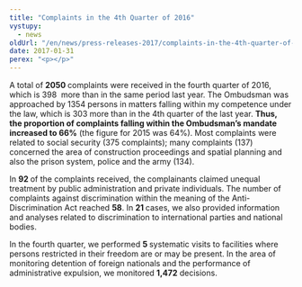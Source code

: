 ```yaml
---
title: "Complaints in the 4th Quarter of 2016"
vystupy:
  - news
oldUrl: "/en/news/press-releases-2017/complaints-in-the-4th-quarter-of-2016/"
date: 2017-01-31
perex: "<p></p>"
---
```


<!-- imported from the old website -->

<p>A total of <b>2050 </b>complaints were received in the fourth quarter of 2016, which is 398  more than in the same period last year. The Ombudsman was approached by 1354 persons in matters falling within my competence under the law, which is 303 more than in the 4th quarter of the last year. <b>Thus, the proportion of complaints falling within the Ombudsman’s mandate increased to 66%</b> (the figure for 2015 was 64%). Most complaints were related to social security (375 complaints); many complaints (137) concerned the area of construction proceedings and spatial planning and also the prison system, police and the army (134).</p> <p>In <b>92 </b>of the complaints received, the complainants claimed unequal treatment by public administration and private individuals. The number of complaints against discrimination within the meaning of the Anti-Discrimination Act reached <b>58</b>. In <b>21 </b>cases, we also provided information and analyses related to discrimination to international parties and national bodies.</p><p> In the fourth quarter, we performed <b>5 </b>systematic visits to facilities where persons restricted in their freedom are or may be present. In the area of monitoring detention of foreign nationals and the performance of administrative expulsion, we monitored <b>1,472</b> decisions.</p>
